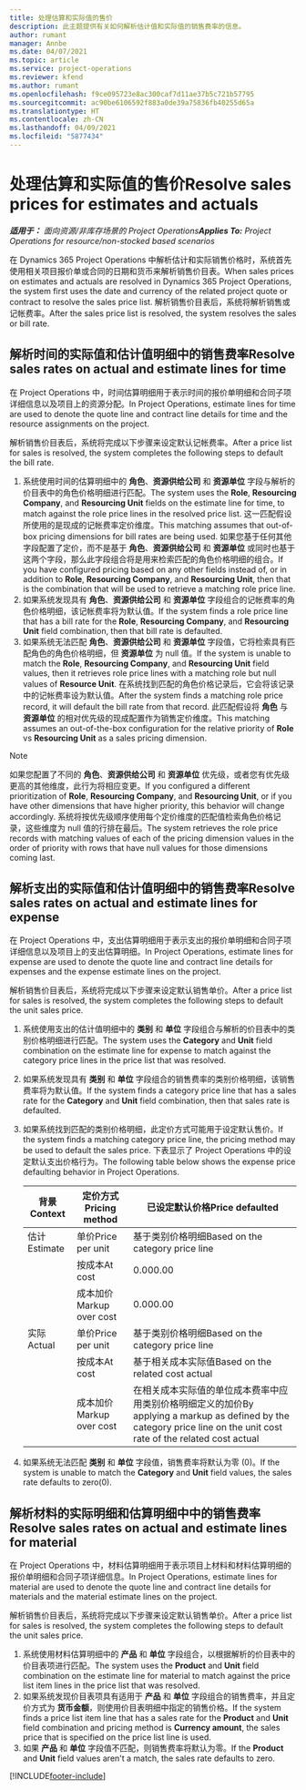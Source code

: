 ```yaml
---
title: 处理估算和实际值的售价
description: 此主题提供有关如何解析估计值和实际值的销售费率的信息。
author: rumant
manager: Annbe
ms.date: 04/07/2021
ms.topic: article
ms.service: project-operations
ms.reviewer: kfend
ms.author: rumant
ms.openlocfilehash: f9ce095723e8ac300caf7d11ae37b5c721b57795
ms.sourcegitcommit: ac90be6106592f883a0de39a75836fb40255d65a
ms.translationtype: HT
ms.contentlocale: zh-CN
ms.lasthandoff: 04/09/2021
ms.locfileid: "5877434"
---
```

# <a name="resolve-sales-prices-for-estimates-and-actuals"></a><span data-ttu-id="add9a-103">处理估算和实际值的售价</span><span class="sxs-lookup"><span data-stu-id="add9a-103">Resolve sales prices for estimates and actuals</span></span>

<span data-ttu-id="add9a-104">_**适用于：** 面向资源/非库存场景的 Project Operations_</span><span class="sxs-lookup"><span data-stu-id="add9a-104">_**Applies To:** Project Operations for resource/non-stocked based scenarios_</span></span>

<span data-ttu-id="add9a-105">在 Dynamics 365 Project Operations 中解析估计和实际销售价格时，系统首先使用相关项目报价单或合同的日期和货币来解析销售价目表。</span><span class="sxs-lookup"><span data-stu-id="add9a-105">When sales prices on estimates and actuals are resolved in Dynamics 365 Project Operations, the system first uses the date and currency of the related project quote or contract to resolve the sales price list.</span></span> <span data-ttu-id="add9a-106">解析销售价目表后，系统将解析销售或记帐费率。</span><span class="sxs-lookup"><span data-stu-id="add9a-106">After the sales price list is resolved, the system resolves the sales or bill rate.</span></span>

## <a name="resolve-sales-rates-on-actual-and-estimate-lines-for-time"></a><span data-ttu-id="add9a-107">解析时间的实际值和估计值明细中的销售费率</span><span class="sxs-lookup"><span data-stu-id="add9a-107">Resolve sales rates on actual and estimate lines for time</span></span>

<span data-ttu-id="add9a-108">在 Project Operations 中，时间估算明细用于表示时间的报价单明细和合同子项详细信息以及项目上的资源分配。</span><span class="sxs-lookup"><span data-stu-id="add9a-108">In Project Operations, estimate lines for time are used to denote the quote line and contract line details for time and the resource assignments on the project.</span></span>

<span data-ttu-id="add9a-109">解析销售价目表后，系统将完成以下步骤来设定默认记帐费率。</span><span class="sxs-lookup"><span data-stu-id="add9a-109">After a price list for sales is resolved, the system completes the following steps to default the bill rate.</span></span>

1. <span data-ttu-id="add9a-110">系统使用时间的估算明细中的 **角色**、**资源供给公司** 和 **资源单位** 字段与解析的价目表中的角色价格明细进行匹配。</span><span class="sxs-lookup"><span data-stu-id="add9a-110">The system uses the **Role**, **Resourcing Company**, and **Resourcing Unit** fields on the estimate line for time, to match against the role price lines in the resolved price list.</span></span> <span data-ttu-id="add9a-111">这一匹配假设所使用的是现成的记帐费率定价维度。</span><span class="sxs-lookup"><span data-stu-id="add9a-111">This matching assumes that out-of-box pricing dimensions for bill rates are being used.</span></span> <span data-ttu-id="add9a-112">如果您基于任何其他字段配置了定价，而不是基于 **角色**、**资源供给公司** 和 **资源单位** 或同时也基于这两个字段，那么此字段组合将是用来检索匹配的角色价格明细的组合。</span><span class="sxs-lookup"><span data-stu-id="add9a-112">If you have configured pricing based on any other fields instead of, or in addition to **Role**, **Resourcing Company**, and **Resourcing Unit**, then that is the combination that will be used to retrieve a matching role price line.</span></span>
2. <span data-ttu-id="add9a-113">如果系统发现具有 **角色**、**资源供给公司** 和 **资源单位** 字段组合的记帐费率的角色价格明细，该记帐费率将为默认值。</span><span class="sxs-lookup"><span data-stu-id="add9a-113">If the system finds a role price line that has a bill rate for the **Role**, **Resourcing Company**, and **Resourcing Unit** field combination, then that bill rate is defaulted.</span></span>
3. <span data-ttu-id="add9a-114">如果系统无法匹配 **角色**、**资源供给公司** 和 **资源单位** 字段值，它将检索具有匹配角色的角色价格明细，但 **资源单位** 为 null 值。</span><span class="sxs-lookup"><span data-stu-id="add9a-114">If the system is unable to match the **Role**, **Resourcing Company**, and **Resourcing Unit** field values, then it retrieves role price lines with a matching role but null values of **Resource Unit**.</span></span> <span data-ttu-id="add9a-115">在系统找到匹配的角色价格记录后，它会将该记录中的记帐费率设为默认值。</span><span class="sxs-lookup"><span data-stu-id="add9a-115">After the system finds a matching role price record, it will default the bill rate from that record.</span></span> <span data-ttu-id="add9a-116">此匹配假设将 **角色** 与 **资源单位** 的相对优先级的现成配置作为销售定价维度。</span><span class="sxs-lookup"><span data-stu-id="add9a-116">This matching assumes an out-of-the-box configuration for the relative priority of **Role** vs **Resourcing Unit** as a sales pricing dimension.</span></span>

> [!NOTE]
> <span data-ttu-id="add9a-117">如果您配置了不同的 **角色**、**资源供给公司** 和 **资源单位** 优先级，或者您有优先级更高的其他维度，此行为将相应变更。</span><span class="sxs-lookup"><span data-stu-id="add9a-117">If you configured a different prioritization of **Role**, **Resourcing Company**, and **Resourcing Unit**, or if you have other dimensions that have higher priority, this behavior will change accordingly.</span></span> <span data-ttu-id="add9a-118">系统将按优先级顺序使用每个定价维度的匹配值检索角色价格记录，这些维度为 null 值的行排在最后。</span><span class="sxs-lookup"><span data-stu-id="add9a-118">The system retrieves the role price records with matching values of each of the pricing dimension values in the order of priority with rows that have null values for those dimensions coming last.</span></span>

## <a name="resolve-sales-rates-on-actual-and-estimate-lines-for-expense"></a><span data-ttu-id="add9a-119">解析支出的实际值和估计值明细中的销售费率</span><span class="sxs-lookup"><span data-stu-id="add9a-119">Resolve sales rates on actual and estimate lines for expense</span></span>

<span data-ttu-id="add9a-120">在 Project Operations 中，支出估算明细用于表示支出的报价单明细和合同子项详细信息以及项目上的支出估算明细。</span><span class="sxs-lookup"><span data-stu-id="add9a-120">In Project Operations, estimate lines for expense are used to denote the quote line and contract line details for expenses and the expense estimate lines on the project.</span></span>

<span data-ttu-id="add9a-121">解析销售价目表后，系统将完成以下步骤来设定默认销售单价。</span><span class="sxs-lookup"><span data-stu-id="add9a-121">After a price list for sales is resolved, the system completes the following steps to default the unit sales price.</span></span>

1. <span data-ttu-id="add9a-122">系统使用支出的估计值明细中的 **类别** 和 **单位** 字段组合与解析的价目表中的类别价格明细进行匹配。</span><span class="sxs-lookup"><span data-stu-id="add9a-122">The system uses the **Category** and **Unit** field combination on the estimate line for expense to match against the category price lines in the price list that was resolved.</span></span>
2. <span data-ttu-id="add9a-123">如果系统发现具有 **类别** 和 **单位** 字段组合的销售费率的类别价格明细，该销售费率将为默认值。</span><span class="sxs-lookup"><span data-stu-id="add9a-123">If the system finds a category price line that has a sales rate for the **Category** and **Unit** field combination, then that sales rate is defaulted.</span></span>
3. <span data-ttu-id="add9a-124">如果系统找到匹配的类别价格明细，此定价方式可能用于设定默认售价。</span><span class="sxs-lookup"><span data-stu-id="add9a-124">If the system finds a matching category price line, the pricing method may be used to default the sales price.</span></span> <span data-ttu-id="add9a-125">下表显示了 Project Operations 中的设定默认支出价格行为。</span><span class="sxs-lookup"><span data-stu-id="add9a-125">The following table below shows the expense price defaulting behavior in Project Operations.</span></span>

    | <span data-ttu-id="add9a-126">背景</span><span class="sxs-lookup"><span data-stu-id="add9a-126">Context</span></span> | <span data-ttu-id="add9a-127">定价方式</span><span class="sxs-lookup"><span data-stu-id="add9a-127">Pricing method</span></span> | <span data-ttu-id="add9a-128">已设定默认价格</span><span class="sxs-lookup"><span data-stu-id="add9a-128">Price defaulted</span></span> |
    | --- | --- | --- |
    | <span data-ttu-id="add9a-129">估计</span><span class="sxs-lookup"><span data-stu-id="add9a-129">Estimate</span></span> | <span data-ttu-id="add9a-130">单价</span><span class="sxs-lookup"><span data-stu-id="add9a-130">Price per unit</span></span> | <span data-ttu-id="add9a-131">基于类别价格明细</span><span class="sxs-lookup"><span data-stu-id="add9a-131">Based on the category price line</span></span> |
    | &nbsp; | <span data-ttu-id="add9a-132">按成本</span><span class="sxs-lookup"><span data-stu-id="add9a-132">At cost</span></span> | <span data-ttu-id="add9a-133">0.00</span><span class="sxs-lookup"><span data-stu-id="add9a-133">0.00</span></span> |
    | &nbsp; | <span data-ttu-id="add9a-134">成本加价</span><span class="sxs-lookup"><span data-stu-id="add9a-134">Markup over cost</span></span> | <span data-ttu-id="add9a-135">0.00</span><span class="sxs-lookup"><span data-stu-id="add9a-135">0.00</span></span> |
    | <span data-ttu-id="add9a-136">实际</span><span class="sxs-lookup"><span data-stu-id="add9a-136">Actual</span></span> | <span data-ttu-id="add9a-137">单价</span><span class="sxs-lookup"><span data-stu-id="add9a-137">Price per unit</span></span> | <span data-ttu-id="add9a-138">基于类别价格明细</span><span class="sxs-lookup"><span data-stu-id="add9a-138">Based on the category price line</span></span> |
    | &nbsp; | <span data-ttu-id="add9a-139">按成本</span><span class="sxs-lookup"><span data-stu-id="add9a-139">At cost</span></span> | <span data-ttu-id="add9a-140">基于相关成本实际值</span><span class="sxs-lookup"><span data-stu-id="add9a-140">Based on the related cost actual</span></span> |
    | &nbsp; | <span data-ttu-id="add9a-141">成本加价</span><span class="sxs-lookup"><span data-stu-id="add9a-141">Markup over cost</span></span> | <span data-ttu-id="add9a-142">在相关成本实际值的单位成本费率中应用类别价格明细定义的加价</span><span class="sxs-lookup"><span data-stu-id="add9a-142">By applying a markup as defined by the category price line on the unit cost rate of the related cost actual</span></span> |

4. <span data-ttu-id="add9a-143">如果系统无法匹配 **类别** 和 **单位** 字段值，销售费率将默认为零 (0)。</span><span class="sxs-lookup"><span data-stu-id="add9a-143">If the system is unable to match the **Category** and **Unit** field values, the sales rate defaults to zero(0).</span></span>

## <a name="resolve-sales-rates-on-actual-and-estimate-lines-for-material"></a><span data-ttu-id="add9a-144">解析材料的实际明细和估算明细中中的销售费率</span><span class="sxs-lookup"><span data-stu-id="add9a-144">Resolve sales rates on actual and estimate lines for material</span></span>

<span data-ttu-id="add9a-145">在 Project Operations 中，材料估算明细用于表示项目上材料和材料估算明细的报价单明细和合同子项详细信息。</span><span class="sxs-lookup"><span data-stu-id="add9a-145">In Project Operations, estimate lines for material are used to denote the quote line and contract line details for materials and the material estimate lines on the project.</span></span>

<span data-ttu-id="add9a-146">解析销售价目表后，系统将完成以下步骤来设定默认销售单价。</span><span class="sxs-lookup"><span data-stu-id="add9a-146">After a price list for sales is resolved, the system completes the following steps to default the unit sales price.</span></span>

1. <span data-ttu-id="add9a-147">系统使用材料估算明细中的 **产品** 和 **单位** 字段组合，以根据解析的价目表中的价目表项进行匹配。</span><span class="sxs-lookup"><span data-stu-id="add9a-147">The system uses the **Product** and **Unit** field combination on the estimate line for material to match against the price list item lines in the price list that was resolved.</span></span>
2. <span data-ttu-id="add9a-148">如果系统发现价目表项具有适用于 **产品** 和 **单位** 字段组合的销售费率，并且定价方式为 **货币金额**，则使用价目表明细中指定的销售价格。</span><span class="sxs-lookup"><span data-stu-id="add9a-148">If the system finds a price list item line that has a sales rate for the **Product** and **Unit** field combination and pricing method is **Currency amount**, the sales price that is specified on the price list line is used.</span></span>
3. <span data-ttu-id="add9a-149">如果 **产品** 和 **单位** 字段值不匹配，则销售费率将默认为零。</span><span class="sxs-lookup"><span data-stu-id="add9a-149">If the **Product** and **Unit** field values aren't a match, the sales rate defaults to zero.</span></span>



[!INCLUDE[footer-include](../includes/footer-banner.md)]
